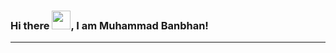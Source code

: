 ### Hi there <img src="https://raw.githubusercontent.com/MartinHeinz/MartinHeinz/master/wave.gif" width="30px">, I am Muhammad Banbhan!

---

<!--
**umar-b/umar-b** is a ✨ _special_ ✨ repository because its `README.md` (this file) appears on your GitHub profile.

Here are some ideas to get you started:

- 🔭 I’m currently working on ...
- 🌱 I’m currently learning ...
- 👯 I’m looking to collaborate on ...
- 🤔 I’m looking for help with ...
- 💬 Ask me about ...
- 📫 How to reach me: ...
- 😄 Pronouns: ...
- ⚡ Fun fact: ...
-->
